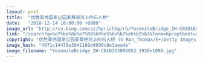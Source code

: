 ```yaml
---
layout: post
title:  "优胜美地国家公园美熹德河上的石人桥"
date:   "2018-12-14 16:00:00 +0800"
image_url: "http://cn.bing.com/az/hprichbg/rb/YosemiteBridge_ZH-CN10163806053_1920x1080.jpg"
link: "/search?q=%e7%be%8e%e7%86%b9%e5%be%b7%e6%b2%b3&form=hpcapt&mkt=zh-cn"
copyright: "优胜美地国家公园美熹德河上的石人桥 (© Ron_Thomas/E+/Getty Images)"
image_hash: "4971c14470e3942189d4690c8e3aea4e"
image_filename: "YosemiteBridge_ZH-CN10163806053_1920x1080.jpg"
---
```

